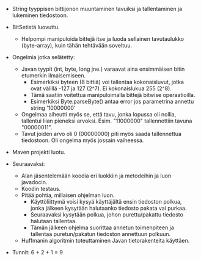 * String tyyppisen bittijonon muuntaminen tavuiksi ja tallentaminen ja lukeminen tiedostoon.
* BitSetistä luovuttu.
  * Helpompi manipuloida bittejä itse ja luoda sellainen tavutaulukko (byte-array), kuin tähän tehtävään soveltuu.
* Ongelmia jotka selätetty:
  * Javan tyypit (int, byte, long jne.) varaavat aina ensimmäisen bitin etumerkin ilmaisemiseen. 
    * Esimerkiksi byteen (8 bittiä) voi tallentaa kokonaisluvut, jotka ovat välillä -127 ja 127 (2^7). Ei kokonaislukua 255 (2^8).
    * Tämä saatiin voitettua manipuloimalla bittejä bitwise operaatioilla.
    * Esimerkiksi Byte.parseByte() antaa error jos parametrina annettu string '10000000'
  * Ongelmaa aiheutti myös se, että tavu, jonka lopussa oli nollia, tallentui liian pieneksi arvoksi. Esim. "11000000" tallennettiin tavuna "00000011".
  * Tavut joiden arvo oli 0 (00000000) piti myös saada tallennettua tiedostoon. Oli ongelma myös jossain vaiheessa.

* Maven projekti luotu.

* Seuraavaksi:
  * Alan jäsentelemään koodia eri luokkiin ja metodeihin ja luon javadocin.
  * Koodin testaus.
  * Pitää pohtia, millaisen ohjelman luon.
    * Käyttöliittymä voisi kysyä käyttäjältä ensin tiedoston polkua, jonka jälkeen kysytään halutaanko tiedosto pakata vai purkaa.
    * Seuraavaksi kysytään polkua, johon purettu/pakattu tiedosto halutaan tallentaa.
    * Tämän jälkeen ohjelma suorittaa annetun toimenpiteen ja tallentaa puretun/pakatun tiedoston annettuun polkuun.
  * Huffmanin algoritmin toteuttaminen Javan tietorakenteita käyttäen.

* Tunnit: 6 + 2 + 1 = 9
